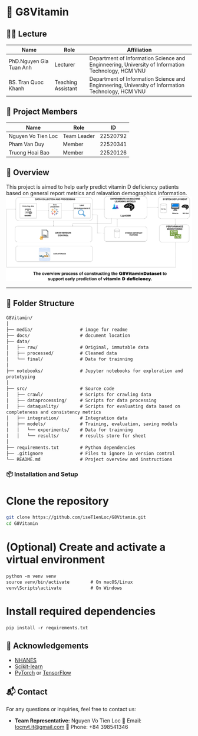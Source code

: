 # 🧠 G8Vitamin
## 👨‍🏫 Lecture

| Name            | Role           | Affiliation              |
|-----------------|----------------|---------------------------|
| PhD.Nguyen Gia Tuan Anh  | Lecturer | Department of Information Science and Enginneering, University of Information Technology, HCM VNU |
| BS. Tran Quoc Khanh  | Teaching Assistant | Department of Information Science and Enginneering, University of Information Technology, HCM VNU |
## 👥 Project Members

| Name            | Role                | ID         |
|-----------------|---------------------|------------|
| Nguyen Vo Tien Loc    | Team Leader         | 22520792   |
| Pham Van Duy      | Member      | 22520341   |
| Truong Hoai Bao        | Member   | 22520126   |

## 📌 Overview
This project is aimed to help early predict vitamin D deficiency patients based on general report metrics and relavation demographics information.
![G8Vitamin Logo](media/DS108FINAL.png)

---

## 📁 Folder Structure
```
G8Vitamin/
│
├── media/                  # image for readme
├── docs/                   # document location
├── data/
│   ├── raw/                # Original, immutable data
│   ├── processed/          # Cleaned data
│   └── final/              # Data for trainning
│
├── notebooks/              # Jupyter notebooks for exploration and prototyping
│
├── src/                    # Source code
│   ├── crawl/              # Scripts for crawling data
|   ├── dataprocessing/     # Scripts for data processing
│   ├── dataquality/        # Scripts for evaluating data based on completeness and consistency metrics
│   ├── integration/        # Integration data
│   ├── models/             # Training, evaluation, saving models
|   │   └── experiments/    # Data for trainning
|   │   └── results/        # results store for sheet
│
├── requirements.txt        # Python dependencies
├── .gitignore              # Files to ignore in version control
└── README.md               # Project overview and instructions
```

### 📦 Installation and Setup
# Clone the repository
```bash
git clone https://github.com/iseT1enLoc/G8Vitamin.git
cd G8Vitamin
```

# (Optional) Create and activate a virtual environment
```
python -m venv venv
source venv/bin/activate        # On macOS/Linux
venv\Scripts\activate           # On Windows
```

# Install required dependencies
```
pip install -r requirements.txt
```
## 🤝 Acknowledgements
- [NHANES](https://wwwn.cdc.gov/)
- [Scikit-learn](https://scikit-learn.org/)
- [PyTorch](https://pytorch.org/) or [TensorFlow](https://www.tensorflow.org/)
## 📬 Contact

For any questions or inquiries, feel free to contact us:

- **Team Representative:** Nguyen Vo Tien Loc 
  📧 Email: locnvt.it@gmail.com
  📱 Phone: +84 398541346


